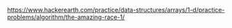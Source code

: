 https://www.hackerearth.com/practice/data-structures/arrays/1-d/practice-problems/algorithm/the-amazing-race-1/
